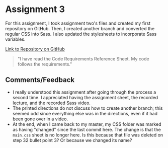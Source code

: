 # Assignment 3

For this assignment, I took assignment two's files and created my first repository on GitHub. Then, I created another branch and converted the regular CSS into Sass. I also updated the stylesheets to incorporate Sass variables.

[Link to Repository on GitHub](https://github.com/bSquaredweb/assignment-3_bellanca-brittany2)

>"I have read the Code Requirements Reference Sheet. My code follows the requirements."

## Comments/Feedback
- I really understood this assignment after going through the process a second time. I appreciated having the assignment sheet, the recorded lecture, and the recorded Sass video.
- The printed directions do not discuss how to create another branch; this seemed odd since everything else was in the directions, even if it had been gone over in a video.
- At the end, when I came back to my master, my CSS folder was marked as having "changed" since the last commit here. The change is that the `main.css` sheet is no longer here. Is this because that file was deleted on step 32 bullet point 3? Or because we changed its name?
